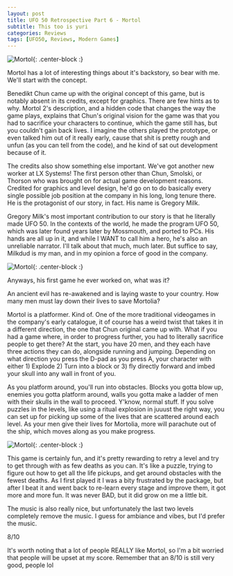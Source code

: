 ```yaml
---
layout: post
title: UFO 50 Retrospective Part 6 - Mortol
subtitle: This too is yuri
categories: Reviews
tags: [UFO50, Reviews, Modern Games]
---
```


![Mortol](https://imgur.com/4tL6TaI.png){: .center-block :}

Mortol has a lot of interesting things about it's backstory, so bear with me. We'll start with the concept. 

Benedikt Chun came up with the original concept of this game, but is notably absent in its credits, except for graphics. There are few hints as to why. Mortol 2's description, and a hidden code that changes the way the game plays, explains that Chun's original vision for the game was that you had to sacrifice your characters to continue, which the game still has, but you couldn't gain back lives. I imagine the others played the prototype, or even talked him out of it really early, cause that shit is pretty rough and unfun (as you can tell from the code), and he kind of sat out development because of it.

The credits also show something else important. We've got another new worker at LX Systems! The first person other than Chun, Smolski, or Thorson who was brought on for actual game development reasons. Credited for graphics and level design, he'd go on to do basically every single possible job position at the company in his long, long tenure there. He is the protagonist of our story, in fact. His name is Gregory Milk.

Gregory Milk's most important contribution to our story is that he literally made UFO 50. In the contexts of the world, he made the program UFO 50, which was later found years later by Mossmouth, and ported to PCs. His hands are all up in it, and while I WANT to call him a hero, he's also an unreliable narrator. I'll talk about that much, much later. But suffice to say, Milkdud is my man, and in my opinion a force of good in the company.

![Mortol](https://imgur.com/ha48kny.png){: .center-block :}

Anyways, his first game he ever worked on, what was it?


An ancient evil has re-awakened and is laying waste to your country. How many men must lay down their lives to save Mortolia?

Mortol is a platformer. Kind of. One of the more traditional videogames in the company's early catalogue, it of course has a weird twist that takes it in a different direction, the one that Chun original came up with. What if you had a game where, in order to progress further, you had to literally sacrifice people to get there? At the start, you have 20 men, and they each have three actions they can do, alongside running and jumping. Depending on what direction you press the D-pad as you press A, your character with either 1) Explode 2) Turn into a block or 3) fly directly forward and imbed your skull into any wall in front of you.

As you platform around, you'll run into obstacles. Blocks you gotta blow up, enemies you gotta platform around, walls you gotta make a ladder of men with their skulls in the wall to proceed. Y'know, normal stuff. If you solve puzzles in the levels, like using a ritual explosion in juuust the right way, you can set up for picking up some of the lives that are scattered around each level. As your men give their lives for Mortolia, more will parachute out of the ship, which moves along as you make progress.

![Mortol](https://imgur.com/UqUVR28.png){: .center-block :}

This game is certainly fun, and it's pretty rewarding to retry a level and try to get through with as few deaths as you can. It's like a puzzle, trying to figure out how to get all the life pickups, and get around obstacles with the fewest deaths. As I first played it I was a bity frustrated by the package, but after I beat it and went back to re-learn every stage and improve them, it got more and more fun. It was never BAD, but it did grow on me a little bit.

The music is also really nice, but unfortunately the last two levels completely remove the music. I guess for ambiance and vibes, but I'd prefer the music.

8/10

It's worth noting that a lot of people REALLY like Mortol, so I'm a bit worried that people will be upset at my score. Remember that an 8/10 is still very good, people lol